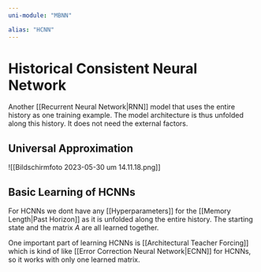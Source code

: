 ```yaml
---
uni-module: "MBNN"

alias: "HCNN"
---
```

# Historical Consistent Neural Network

Another [[Recurrent Neural Network|RNN]] model that uses the entire history as one training example. The model architecture is thus unfolded along this history. It does not need the external factors.

## Universal Approximation

![[Bildschirm­foto 2023-05-30 um 14.11.18.png]]

## Basic Learning of HCNNs

For HCNNs we dont have any [[Hyperparameters]] for the [[Memory Length|Past Horizon]] as it is unfolded along the entire history.
The starting state and the matrix $A$ are all learned together.

One important part of learning HCNNs is [[Architectural Teacher Forcing]] which is kind of like [[Error Correction Neural Network|ECNN]] for HCNNs, so it works with only one learned matrix.

